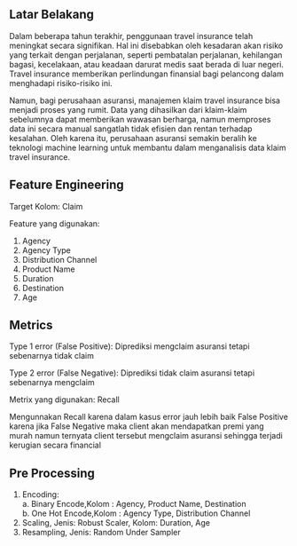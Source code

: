 ## Latar Belakang


Dalam beberapa tahun terakhir, penggunaan travel insurance telah meningkat secara signifikan. Hal ini disebabkan oleh kesadaran akan risiko yang terkait dengan perjalanan, seperti pembatalan perjalanan, kehilangan bagasi, kecelakaan, atau keadaan darurat medis saat berada di luar negeri. Travel insurance memberikan perlindungan finansial bagi pelancong dalam menghadapi risiko-risiko ini.

Namun, bagi perusahaan asuransi, manajemen klaim travel insurance bisa menjadi proses yang rumit. Data yang dihasilkan dari klaim-klaim sebelumnya dapat memberikan wawasan berharga, namun memproses data ini secara manual sangatlah tidak efisien dan rentan terhadap kesalahan.
Oleh karena itu, perusahaan asuransi semakin beralih ke teknologi machine learning untuk membantu dalam menganalisis data klaim travel insurance.

## Feature Engineering
Target Kolom: Claim

Feature yang digunakan:
1. Agency
2. Agency Type
3. Distribution Channel
4. Product Name
5. Duration
6. Destination
7. Age

## Metrics

Type 1 error (False Positive): 
Diprediksi mengclaim asuransi tetapi sebenarnya tidak claim

Type 2 error (False Negative):
Diprediksi tidak claim asuransi tetapi sebenarnya mengclaim

Metrix yang digunakan: Recall

Mengunnakan Recall karena dalam kasus error jauh lebih baik False Positive karena jika False Negative maka client akan mendapatkan premi yang murah namun ternyata client tersebut mengclaim asuransi sehingga terjadi kerugian secara financial

## Pre Processing

1. Encoding:  
   a. Binary Encode,Kolom : Agency, Product Name, Destination  
   b. One Hot Encode,Kolom : Agency Type, Distribution Channel  
2. Scaling, Jenis: Robust Scaler, Kolom: Duration, Age
3. Resampling, Jenis: Random Under Sampler


